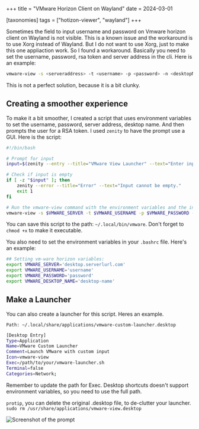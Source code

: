 +++
title = "VMware Horizon Client on Wayland"
date = 2024-03-01

[taxonomies]
tags = ["hotizon-viewer", "wayland"]
+++

Sometimes the field to input username and password on Vmware horizon client on Wayland is not visible. This is a known issue and the workaround is to use Xorg instead of Wayland. But I do not want to use Xorg, just to make this one appliaction work. So I found a workaround. Basically you need to set the username, password, rsa token and server address in the cli. Here is an example:

```bash
vmware-view -s <serveraddress> -t <username> -p <password> -n <desktopName> --singleAutoConnect -c <RSA token>
```

This is not a perfect solution, because it is a bit clunky.

<!-- more -->

## Creating a smoother experience

To make it a bit smoother, I created a script that uses environment variables to set the username, password, server address, desktop name. And then prompts the user for a RSA token. I used `zenity` to have the prompt use a GUI. Here is the script:

```bash
#!/bin/bash

# Prompt for input
input=$(zenity --entry --title="VMware View Launcher" --text="Enter input:")

# Check if input is empty
if [ -z "$input" ]; then
    zenity --error --title="Error" --text="Input cannot be empty."
    exit 1
fi

# Run the vmware-view command with the environment variables and the input
vmware-view -s $VMWARE_SERVER -t $VMWARE_USERNAME -p $VMWARE_PASSWORD -n $VMWARE_DESKTOP_NAME --singleAutoConnect -c "$input"
```

You can save this script to the path: `~/.local/bin/vmware`. Don't forget to `chmod +x` to make it executable.

You also need to set the environment variables in your `.bashrc` file. Here's an example:

```bash
## Setting vm-ware horizon variables:
export VMWARE_SERVER='desktop.serverlurl.com'
export VMWARE_USERNAME='username'
export VMWARE_PASSWORD='password'
export VMWARE_DESKTOP_NAME='desktop-name'
```

## Make a Launcher

You can also create a launcher for this script. Heres an example.

`Path: ~/.local/share/applications/vmware-custom-launcher.desktop`

```bash
[Desktop Entry]
Type=Application
Name=VMware Custom Launcher
Comment=Launch VMware with custom input
Icon=vmware-view
Exec=/path/to/your/vmware-launcher.sh
Terminal=false
Categories=Network;
```

Remember to update the path for Exec. Desktop shortcuts doesn't support environment variables, so you need to use the full path.

`protip`, you can delete the original .desktop file, to de-clutter your launcher. `sudo rm /usr/share/applications/vmware-view.desktop`

![Screenshot of the prompt](/img/2024/vmware-viewer.png)
